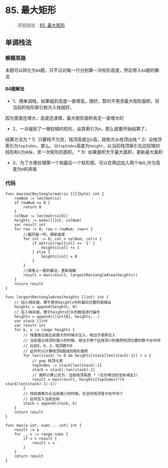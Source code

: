 # 85. 最大矩形
> 原题链接：[85. 最大矩形](https://leetcode-cn.com/problems/maximal-rectangle/)

## 单调栈法
### 解题思路
本题可以转化为``84``题，只不过对每一行分别算一次柱形高度，然后带入``84``题的解法

#### 84题解法
* 1、用单调栈，如果碰到高度一直增高，很好，暂时不用求最大矩形面积，将当前的柱形索引依次入栈就好。

因为宽度在增大，高度还递增，最大矩形面积肯定一直增大的
* 2、一旦碰到了一根较矮的柱形，设其索引为``k``，那么就要开始结算了。

结算方法为
    * 1）只要栈不为空，栈顶高度比``k``高，就依次从栈顶出栈
    * 2）设栈顶索引为``topIndex``，那么，以``topIndex``高度为``height``，以当前栈顶索引左边较矮的柱形和``k``为``夹板``，求一次矩形的面积。
    * 3）如果面积大于最大面积，更新最大面积

* 3、为了方便处理第一个和最后一个柱形图，可以在两边加入两个``哨兵``,作为高度为``0``的夹板
### 代码
```golang
func maximalRectangle(matrix [][]byte) int {
	rowNum := len(matrix)
	if rowNum == 0 {
		return 0
	}
	colNum := len(matrix[0])
	heights := make([]int, colNum)
	var result int
	for row := 0; row < rowNum; row++ {
		//遍历每一列，更新高度
		for col := 0; col < colNum; col++ {
			if matrix[row][col] == '1' {
				heights[col] += 1
			} else {
				heights[col] = 0
			}
		}
		//调用上一题的解法，更新函数
		result = max(result, largestRectangleArea(heights))
	}
	return result
}

func largestRectangleArea(heights []int) int {
	// 加入哨兵值，便于原先heights中的最后位置的值弹出
	heights = append(heights, 0)
	// 压入哨兵值，便于heights打头的数组进行操作
	heights = append([]int{0}, heights...)
	var stack []int
	var result int
	for k, v := range heights {
		// 栈里面后面比前面大的时候才压入，相当于顺序压入
		// 当前值比栈顶的值小的时候，相当于两个比栈顶小的值把栈顶位置的数卡在中间
		// 比如5，6，2，栈顶数为6
		// 此时可以计算栈顶6围成的矩形面积
		for len(stack) != 0 && heights[stack[len(stack)-1]] > v {
			// pop 栈顶元素
			topIndex := stack[len(stack)-1]
			stack = stack[:len(stack)-1]
			// 面积计算公式为：当前栈顶高度 * (左右两边的坐标减去1)
			result = max(result, heights[topIndex]*(k-stack[len(stack)-1]-1))
		}
		// 栈前面都为比当前值小的时候，无法将栈顶值卡在中间了
		// 此时压入当前坐标
		stack = append(stack, k)
	}
	return result
}

func max(a int, nums ...int) int {
	result := a
	for _, v := range nums {
		if v > result {
			result = v
		}
	}
	return result
}
```
